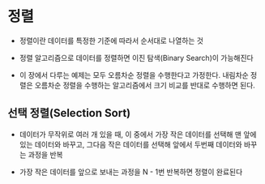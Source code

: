 # 정렬

- 정렬이란 데이터를 특정한 기준에 따라서 순서대로 나열하는 것

- 정렬 알고리즘으로 데이터를 정렬하면 이진 탐색(Binary Search)이 가능해진다

- 이 장에서 다루는 예제는 모두 오름차순 정렬을 수행한다고 가정한다. 내림차순 정렬은 오름차순 정렬을 수행하는 알고리즘에서 크기 비교를 반대로 수행하면 된다.

## 선택 정렬(Selection Sort)

- 데이터가 무작위로 여러 개 있을 때, 이 중에서 가장 작은 데이터를 선택해 맨 앞에 있는 데이터와 바꾸고, 그다음 작은 데이터를 선택해 앞에서 두번째 데이터와 바꾸는 과정을 반복

- 가장 작은 데이터를 앞으로 보내는 과정을 N - 1번 반복하면 정렬이 완료된다
